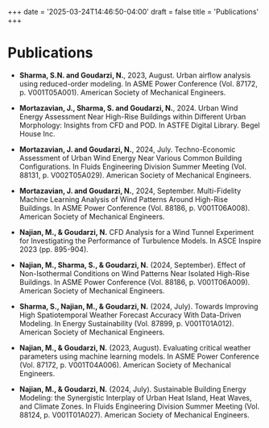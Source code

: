 +++
date = '2025-03-24T14:46:50-04:00'
draft = false
title = 'Publications'
+++

# Publications

- **Sharma, S.N. and Goudarzi, N.**, 2023, August. Urban airflow analysis using reduced-order modeling. In ASME Power Conference (Vol. 87172, p. V001T05A001). American Society of Mechanical Engineers.

- **Mortazavian, J., Sharma, S. and Goudarzi, N.**, 2024. Urban Wind Energy Assessment Near High-Rise Buildings within Different Urban Morphology: Insights from CFD and POD. In ASTFE Digital Library. Begel House Inc.

- **Mortazavian, J. and Goudarzi, N.**, 2024, July. Techno-Economic Assessment of Urban Wind Energy Near Various Common Building Configurations. In Fluids Engineering Division Summer Meeting (Vol. 88131, p. V002T05A029). American Society of Mechanical Engineers.

- **Mortazavian, J. and Goudarzi, N.**, 2024, September. Multi-Fidelity Machine Learning Analysis of Wind Patterns Around High-Rise Buildings. In ASME Power Conference (Vol. 88186, p. V001T06A008). American Society of Mechanical Engineers.

- **Najian, M., & Goudarzi, N.** CFD Analysis for a Wind Tunnel Experiment for Investigating the Performance of Turbulence Models. In ASCE Inspire 2023 (pp. 895-904).

- **Najian, M., Sharma, S., & Goudarzi, N.** (2024, September). Effect of Non-Isothermal Conditions on Wind Patterns Near Isolated High-Rise Buildings. In ASME Power Conference (Vol. 88186, p. V001T06A009). American Society of Mechanical Engineers.

- **Sharma, S., Najian, M., & Goudarzi, N.** (2024, July). Towards Improving High Spatiotemporal Weather Forecast Accuracy With Data-Driven Modeling. In Energy Sustainability (Vol. 87899, p. V001T01A012). American Society of Mechanical Engineers.

- **Najian, M., & Goudarzi, N.** (2023, August). Evaluating critical weather parameters using machine learning models. In ASME Power Conference (Vol. 87172, p. V001T04A006). American Society of Mechanical Engineers.

- **Najian, M., & Goudarzi, N.** (2024, July). Sustainable Building Energy Modeling: the Synergistic Interplay of Urban Heat Island, Heat Waves, and Climate Zones. In Fluids Engineering Division Summer Meeting (Vol. 88124, p. V001T01A027). American Society of Mechanical Engineers.
